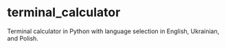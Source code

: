 # terminal_calculator
Terminal calculator in Python with language selection in English, Ukrainian, and Polish.

